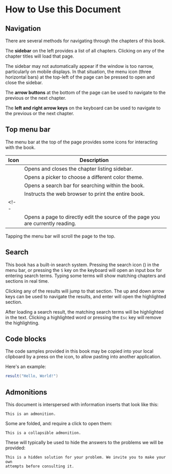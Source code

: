 
# How to Use this Document

## Navigation

There are several methods for navigating through the chapters of this book.

The **sidebar** on the left provides a list of all chapters.
Clicking on any of the chapter titles will load that page.

The sidebar may not automatically appear if the window is too narrow, particularly on mobile displays.
In that situation, the menu icon (three horizontal bars) at the top-left of the page can be pressed to open and close the sidebar.

The **arrow buttons** at the bottom of the page can be used to navigate to the previous or the next chapter.

The **left and right arrow keys** on the keyboard can be used to navigate to the previous or the next chapter.

## Top menu bar

The menu bar at the top of the page provides some icons for interacting with the book.

| Icon | Description |
|------|-------------|
| <i class="fa fa-bars"></i> | Opens and closes the chapter listing sidebar. |
| <i class="fa fa-paint-brush"></i> | Opens a picker to choose a different color theme. |
| <i class="fa fa-search"></i> | Opens a search bar for searching within the book. |
| <i class="fa fa-print"></i> | Instructs the web browser to print the entire book. |
<!-- | <i class="fa fa-github"></i> | Opens a link to the website that hosts the source code of the book. |
| <i class="fa fa-edit"></i> | Opens a page to directly edit the source of the page you are currently reading. | -->

Tapping the menu bar will scroll the page to the top.

## Search

This book has a built-in search system.
Pressing the search icon (<i class="fa fa-search"></i>) in the menu bar, or pressing the `S`
key on the keyboard will open an input box for entering search terms.
Typing some terms will show matching chapters and sections in real time.

Clicking any of the results will jump to that section.
The up and down arrow keys can be used to navigate the results, and enter will open the highlighted section.

After loading a search result, the matching search terms will be highlighted in the text.
Clicking a highlighted word or pressing the `Esc` key will remove the highlighting.

## Code blocks

The code samples provided in this book may be copied into your local clipboard by a press on the
<i class="fa fa-copy"></i> icon, to allow pasting into another application.

Here's an example:

```java
result("Hello, World!")
```

## Admonitions

This document is interspersed with information inserts that look like this:
```admonish note
This is an admonition.
```

Some are folded, and require a click to open them:
```admonish note collapsible=true
This is a collapsible admonition.
```

These will typically be used to hide the answers to the problems we will be
provided:
```admonish example title="Solution" collapsible=true
This is a hidden solution for your problem. We invite you to make your own
attempts before consulting it.
```
